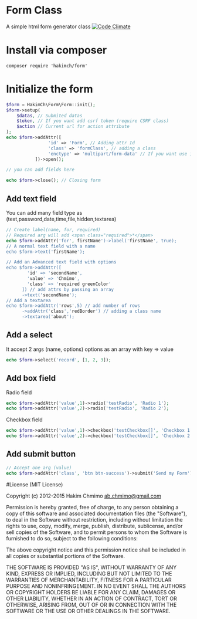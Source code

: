 # Form Class
A simple html form generator class
[![Code Climate](https://codeclimate.com/github/HakimCh/Form/badges/gpa.svg)](https://codeclimate.com/github/HakimCh/Form)

# Install via composer
````code
composer require 'hakimch/form'
````

# Initialize the form
````php
$form = HakimCh\Form\Form::init();
$form->setup(
    $datas, // Submited datas
    $token, // If you want add csrf token (require CSRF class)
    $action // Current url for action attribute
);
echo $form->addAttr([
                'id' => 'Form', // Adding attr Id
                'class' => 'formClass', // adding a class
                'enctype' => 'multipart/form-data' // If you want use it for upload some files
           ])->open();

// you can add fields here

echo $form->close(); // Closing form
````
## Add text field
You can add many field type as (text,password,date,time,file,hidden,textarea)
````php
// Create label(name, for, required)
// Required arg will add <span class="required">*</span>
echo $form->addAttr('for', firstName')->label('firstName', true);
// A normal text field with a name
echo $form->text('firstName');

// Add an Advanced text field with options
echo $form->addAttr([
        'id' => 'secondName',
        'value' => 'Chmimo',
        'class' => 'required greenColor'
      ]) // add attrs by passing an array
      ->text('secondName');
// Add a textarea
echo $form->addAttr('rows',5) // add number of rows
      ->addAttr('class','redBorder') // adding a class name
      ->textarea('about');
````

## Add a select
It accept 2 args (name, options) options as an array with key => value
````php
echo $form->select('record', [1, 2, 3]);
````

## Add box field
Radio field
````php
echo $form->addAttr('value',1)->radio('testRadio', 'Radio 1');
echo $form->addAttr('value',2)->radio('testRadio', 'Radio 2');
````

Checkbox field
````php
echo $form->addAttr('value',1)->checkbox('testCheckbox[]', 'Checkbox 1');
echo $form->addAttr('value',2)->checkbox('testCheckbox[]', 'Checkbox 2');
````

## Add submit button
````php
// Accept one arg (value)
echo $form->addAttr('class', 'btn btn-success')->submit('Send my Form');
````

#License
(MIT License)

Copyright (c) 2012-2015 Hakim Chmimo ab.chmimo@gmail.com

Permission is hereby granted, free of charge, to any person obtaining a copy of this software and associated documentation files (the "Software"), to deal in the Software without restriction, including without limitation the rights to use, copy, modify, merge, publish, distribute, sublicense, and/or sell copies of the Software, and to permit persons to whom the Software is furnished to do so, subject to the following conditions:

The above copyright notice and this permission notice shall be included in all copies or substantial portions of the Software.

THE SOFTWARE IS PROVIDED "AS IS", WITHOUT WARRANTY OF ANY KIND, EXPRESS OR IMPLIED, INCLUDING BUT NOT LIMITED TO THE WARRANTIES OF MERCHANTABILITY, FITNESS FOR A PARTICULAR PURPOSE AND NONINFRINGEMENT. IN NO EVENT SHALL THE AUTHORS OR COPYRIGHT HOLDERS BE LIABLE FOR ANY CLAIM, DAMAGES OR OTHER LIABILITY, WHETHER IN AN ACTION OF CONTRACT, TORT OR OTHERWISE, ARISING FROM, OUT OF OR IN CONNECTION WITH THE SOFTWARE OR THE USE OR OTHER DEALINGS IN THE SOFTWARE.